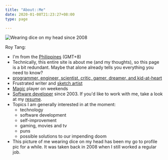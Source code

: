 ```yaml
---
title: "About::Me"
date: 2020-01-08T21:23:27+08:00
type: page

---
```


<div class="grid2">

<div class="grid_item">

![Wearing dice on my head since 2008](/uploads/diceonhead.jpg)

</div>

<div class="grid_item">

Roy Tang:

- I'm from the [Philippines](/tags/philippines) (GMT+8)
- Technically, this entire site is about me (and my thoughts), so this page is a bit redundant. Maybe that alone already tells you everything you need to know?
- [programmer, engineer, scientist, critic, gamer, dreamer, and kid-at-heart](/2006/02/programmer-engineer-scientist-critic-gamer-dreamer-and-kid-at-heart/)
- Frustrated writer and [sketch artist](/album/sketchbook/)
- [Magic](/tags/mtg) player on weekends
- [Software developer](/tags/software-development/) since 2003. If you'd like to work with me, take a look at my [resume](/resume).
- Topics I am generally interested in at the moment:
  - technology
  - software development
  - self-improvement
  - gaming, movies and tv
  - puns
  - possible solutions to our impending doom
- This picture of me wearing dice on my head has been my go to profile pic for a while. It was taken back in 2008 when I still worked a regular job.

</div>

</div>

